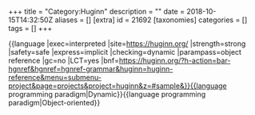 +++
title = "Category:Huginn"
description = ""
date = 2018-10-15T14:32:50Z
aliases = []
[extra]
id = 21692
[taxonomies]
categories = []
tags = []
+++

{{language
|exec=interpreted
|site=https://huginn.org/
|strength=strong
|safety=safe
|express=implicit
|checking=dynamic
|parampass=object reference
|gc=no
|LCT=yes
|bnf=https://huginn.org/?h-action=bar-hgnref&hgnref=hgnref-grammar&huginn=huginn-reference&menu=submenu-project&page=projects&project=huginn&z=#sample&}}{{language programming paradigm|Dynamic}}{{language programming paradigm|Object-oriented}}
